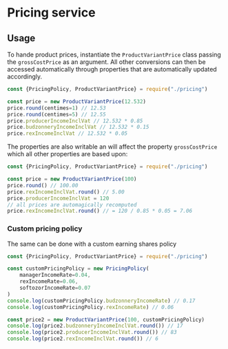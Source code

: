 # Pricing service

## Usage

To hande product prices, instantiate the `ProductVariantPrice` class passing the
`grossCostPrice` as an argument. All other conversions can then be accessed
automatically through properties that are automatically updated accordingly.

```js
const {PricingPolicy, ProductVariantPrice} = require("./pricing")

const price = new ProductVariantPrice(12.532)
price.round(centimes=1) // 12.53
price.round(centimes=5) // 12.55
price.producerIncomeInclVat // 12.532 * 0.85
price.budzonneryIncomeInclVat // 12.532 * 0.15
price.rexIncomeInclVat // 12.532 * 0.05
```

The properties are also writable an will affect the property `grossCostPrice`
which all other properties are based upon:

```js
const {PricingPolicy, ProductVariantPrice} = require("./pricing")

const price = new ProductVariantPrice(100)
price.round() // 100.00
price.rexIncomeInclVat.round() // 5.00
price.producerIncomeInclVat = 120
// all prices are automagically recomputed
price.rexIncomeInclVat.round() // = 120 / 0.85 * 0.05 = 7.06
```

### Custom pricing policy

The same can be done with a custom earning shares policy

```js
const {PricingPolicy, ProductVariantPrice} = require("./pricing")

const customPricingPolicy = new PricingPolicy(
    managerIncomeRate=0.04,
    rexIncomeRate=0.06, 
    softozorIncomeRate=0.07
)
console.log(customPricingPolicy.budzonneryIncomeRate) // 0.17
console.log(customPricingPolicy.rexIncomeRate) // 0.06

const price2 = new ProductVariantPrice(100, customPricingPolicy)
console.log(price2.budzonneryIncomeInclVat.round()) // 17
console.log(price2.producerIncomeInclVat.round()) // 83
console.log(price2.rexIncomeInclVat.round()) // 6

```